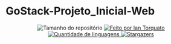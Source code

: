 <h1> GoStack-Projeto_Inicial-Web </h1>

<p align="center">
  <img alt="Tamanho do repositório" src="https://img.shields.io/github/repo-size/IanTorquato/GoStack-Projeto_Inicial-Web">
  
  <a href="https://www.instagram.com/ian_1408/">
    <img alt="Feito por Ian Torquato" src="https://img.shields.io/badge/made%20by-Ian%20Torquato-%2304D361">
  </a>
  
  <a href="https://github.com/IanTorquato/GoStack-Projeto_Inicial-Web/search?l=typescript">
    <img alt="Quantidade de linguagens" src="https://img.shields.io/github/languages/count/IanTorquato/GoStack-Projeto_Inicial-Web">
  </a>
  
  <a href="https://github.com/IanTorquato/GoStack-Projeto_Inicial-Web/stargazers">
    <img alt="Stargazers" src="https://img.shields.io/github/stars/IanTorquato/GoStack-Projeto_Inicial-Web">
  </a>
</p>
